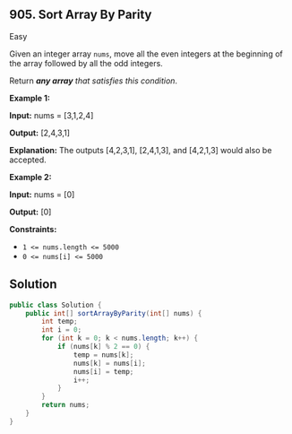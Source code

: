## 905\. Sort Array By Parity

Easy

Given an integer array `nums`, move all the even integers at the beginning of the array followed by all the odd integers.

Return _**any array** that satisfies this condition_.

**Example 1:**

**Input:** nums = [3,1,2,4]

**Output:** [2,4,3,1]

**Explanation:** The outputs [4,2,3,1], [2,4,1,3], and [4,2,1,3] would also be accepted.

**Example 2:**

**Input:** nums = [0]

**Output:** [0]

**Constraints:**

*   `1 <= nums.length <= 5000`
*   `0 <= nums[i] <= 5000`

## Solution

```java
public class Solution {
    public int[] sortArrayByParity(int[] nums) {
        int temp;
        int i = 0;
        for (int k = 0; k < nums.length; k++) {
            if (nums[k] % 2 == 0) {
                temp = nums[k];
                nums[k] = nums[i];
                nums[i] = temp;
                i++;
            }
        }
        return nums;
    }
}
```